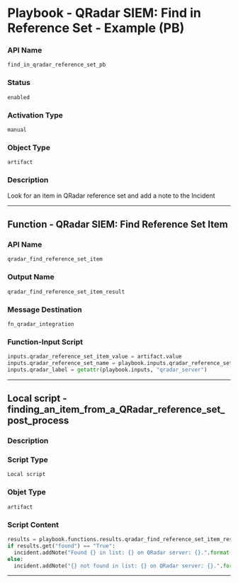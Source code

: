 <!--
    DO NOT MANUALLY EDIT THIS FILE
    THIS FILE IS AUTOMATICALLY GENERATED WITH resilient-sdk codegen
    Generated with resilient-sdk v49.1.51
-->

# Playbook - QRadar SIEM: Find in Reference Set - Example (PB)

### API Name
`find_in_qradar_reference_set_pb`

### Status
`enabled`

### Activation Type
`manual`

### Object Type
`artifact`

### Description
Look for an item in QRadar reference set and add a note to the Incident


---
## Function - QRadar SIEM: Find Reference Set Item

### API Name
`qradar_find_reference_set_item`

### Output Name
`qradar_find_reference_set_item_result`

### Message Destination
`fn_qradar_integration`

### Function-Input Script
```python
inputs.qradar_reference_set_item_value = artifact.value
inputs.qradar_reference_set_name = playbook.inputs.qradar_reference_set_name
inputs.qradar_label = getattr(playbook.inputs, "qradar_server")

```

---

## Local script - finding_an_item_from_a_QRadar_reference_set_post_process

### Description


### Script Type
`Local script`

### Objet Type
`artifact`

### Script Content
```python
results = playbook.functions.results.qradar_find_reference_set_item_result
if results.get("found") == "True":
  incident.addNote("Found {} in list: {} on QRadar server: {}.".format(artifact.value, results.inputs.get("qradar_reference_set_name"), results.inputs.get("qradar_label")))
else:
  incident.addNote("{} not found in list: {} on QRadar server: {}.".format(artifact.value, results.inputs.get("qradar_reference_set_name"), results.inputs.get("qradar_label")))
```

---
